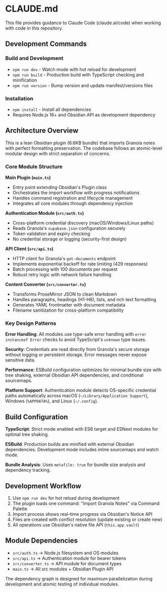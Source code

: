 # CLAUDE.md

This file provides guidance to Claude Code (claude.ai/code) when working with code in this repository.

## Development Commands

### Build and Development

- `npm run dev` - Watch mode with hot reload for development
- `npm run build` - Production build with TypeScript checking and minification
- `npm run version` - Bump version and update manifest/versions files

### Installation

- `npm install` - Install all dependencies
- Requires Node.js 16+ and Obsidian API as development dependency

## Architecture Overview

This is a lean Obsidian plugin (6.6KB bundle) that imports Granola notes with perfect formatting preservation. The codebase follows an atomic-level modular design with strict separation of concerns.

### Core Module Structure

**Main Plugin (`main.ts`)**

- Entry point extending Obsidian's Plugin class
- Orchestrates the import workflow with progress notifications
- Handles command registration and lifecycle management
- Integrates all core modules through dependency injection

**Authentication Module (`src/auth.ts`)**

- Cross-platform credential discovery (macOS/Windows/Linux paths)
- Reads Granola's `supabase.json` configuration securely
- Token validation and expiry checking
- No credential storage or logging (security-first design)

**API Client (`src/api.ts`)**

- HTTP client for Granola's `get-documents` endpoint
- Implements exponential backoff for rate limiting (429 responses)
- Batch processing with 100 documents per request
- Robust retry logic with network failure handling

**Content Converter (`src/converter.ts`)**

- Transforms ProseMirror JSON to clean Markdown
- Handles paragraphs, headings (H1-H6), lists, and rich text formatting
- Generates YAML frontmatter with document metadata
- Filename sanitization for cross-platform compatibility

### Key Design Patterns

**Error Handling**: All modules use type-safe error handling with `error instanceof Error` checks to avoid TypeScript's `unknown` type issues.

**Security**: Credentials are read directly from Granola's secure storage without logging or persistent storage. Error messages never expose sensitive data.

**Performance**: ESBuild configuration optimizes for minimal bundle size with tree shaking, external Obsidian API dependencies, and conditional sourcemaps.

**Platform Support**: Authentication module detects OS-specific credential paths automatically across macOS (`~/Library/Application Support`), Windows (`%APPDATA%`), and Linux (`~/.config`).

## Build Configuration

**TypeScript**: Strict mode enabled with ES6 target and ESNext modules for optimal tree shaking.

**ESBuild**: Production builds are minified with external Obsidian dependencies. Development mode includes inline sourcemaps and watch mode.

**Bundle Analysis**: Uses `metafile: true` for bundle size analysis and dependency tracking.

## Development Workflow

1. Use `npm run dev` for hot reload during development
2. The plugin loads one command: "Import Granola Notes" via Command Palette
3. Import process shows real-time progress via Obsidian's Notice API
4. Files are created with conflict resolution (update existing or create new)
5. All operations use Obsidian's native file API (`this.app.vault`)

## Module Dependencies

- `src/auth.ts` → Node.js filesystem and OS modules
- `src/api.ts` → Authentication module for bearer tokens
- `src/converter.ts` → API module for document types
- `main.ts` → All src modules + Obsidian Plugin API

The dependency graph is designed for maximum parallelization during development and atomic testing of individual modules.

